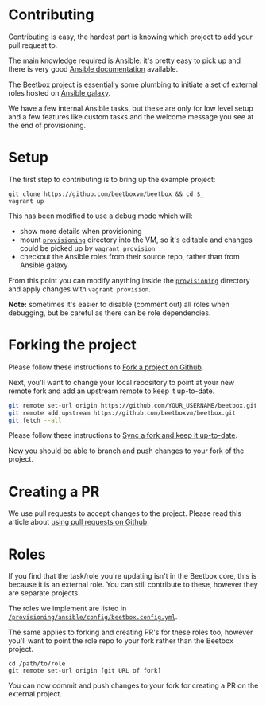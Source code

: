 # Contributing

Contributing is easy, the hardest part is knowing which project to add your pull request to.

The main knowledge required is [Ansible](https://www.ansible.com/): it's pretty easy to pick up and there is very good [Ansible documentation](http://docs.ansible.com/) available.

The [Beetbox project](https://github.com/beetboxvm/beetbox) is essentially some plumbing to initiate a set of external roles hosted on [Ansible galaxy](https://galaxy.ansible.com).

We have a few internal Ansible tasks, but these are only for low level setup and a few features like custom tasks and the welcome message you see at the end of provisioning.

# Setup

The first step to contributing is to bring up the example project:

```
git clone https://github.com/beetboxvm/beetbox && cd $_
vagrant up
```

This has been modified to use a debug mode which will:

- show more details when provisioning
- mount [`provisioning`](https://github.com/beetboxvm/beetbox/tree/master/provisioning) directory into the VM, so it's editable and changes could be picked up by `vagrant provision`
- checkout the Ansible roles from their source repo, rather than from Ansible galaxy

From this point you can modify anything inside the [`provisioning`](https://github.com/beetboxvm/beetbox/tree/master/provisioning) directory and apply changes with `vagrant provision`.

**Note:** sometimes it's easier to disable (comment out) all roles when debugging, but be careful as there can be role dependencies.

# Forking the project

Please follow these instructions to [Fork a project on Github](https://help.github.com/articles/fork-a-repo/).

Next, you'll want to change your local repository to point at your new remote fork and add an upstream remote to keep it up-to-date.
```sh
git remote set-url origin https://github.com/YOUR_USERNAME/beetbox.git
git remote add upstream https://github.com/beetboxvm/beetbox.git
git fetch --all
```

Please follow these instructions to [Sync a fork and keep it up-to-date](https://help.github.com/articles/syncing-a-fork/).

Now you should be able to branch and push changes to your fork of the project.
 
# Creating a PR

We use pull requests to accept changes to the project. Please read this article about [using pull requests on Github](https://help.github.com/articles/using-pull-requests/).

# Roles

If you find that the task/role you're updating isn't in the Beetbox core, this is because it is an external role.
You can still contribute to these, however they are separate projects.

The roles we implement are listed in [`/provisioning/ansible/config/beetbox.config.yml`](https://github.com/beetboxvm/beetbox/blob/master/provisioning/ansible/config/beetbox.config.yml#L33).

The same applies to forking and creating PR's for these roles too, however you'll want to point the role repo to your fork rather than the Beetbox project.

```
cd /path/to/role
git remote set-url origin [git URL of fork]
```

You can now commit and push changes to your fork for creating a PR on the external project.
